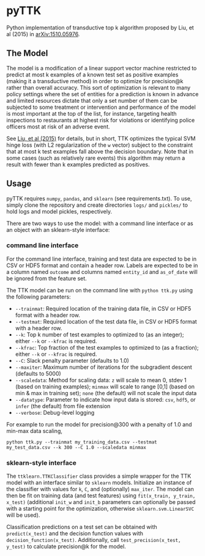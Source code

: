 # pyTTK
Python implementation of transductive top k algorithm proposed by Liu, et al (2015) in [arXiv:1510.05976](https://arxiv.org/abs/1510.05976).

## The Model
The model is a modification of a linear support vector machine restricted to predict at most k examples of a known test set as positive examples (making it a transductive method) in order to optimize for precision@k rather than overall accuracy. This sort of optimization is relevant to many policy settings where the set of entities for a prediction is known in advance and limited resources dictate that only a set number of them can be subjected to some treatment or intervention and performance of the model is most important at the top of the list, for instance, targeting health inspections to restaurants at highest risk for violations or identifying police officers most at risk of an adverse event.

See [Liu, et al (2015)](https://arxiv.org/abs/1510.05976) for details, but in short, TTK optimizes the typical SVM hinge loss (with L2 regularization of the `w` vector) subject to the constraint that at most k test examples fall above the decision boundary. Note that in some cases (such as relatively rare events) this algorithm may return a result with fewer than k examples predicted as positives.

## Usage
pyTTK requires `numpy`, `pandas`, and `sklearn` (see requirements.txt). To use, simply clone the repository and create directories `logs/` and `pickles/` to hold logs and model pickles, respectively.

There are two ways to use the model: with a command line interface or as an object with an sklearn-style interface:

### command line interface
For the command line interface, training and test data are expected to be in CSV or HDF5 format and contain a header row. Labels are expected to be in a column named `outcome` and columns named `entity_id` and `as_of_date` will be ignored from the feature set.

The TTK model can be run on the command line with `python ttk.py` using the following parameters:
* `--trainmat`: Required location of the training data file, in CSV or HDF5 format with a header row.
* `--testmat`: Required location of the test data file, in CSV or HDF5 format with a header row.
* `--k`: Top k number of test examples to optimized to (as an integer); either `--k` or `--kfrac` is required.
* `--kfrac`: Top fraction of the test examples to optimized to (as a fraction); either `--k` or `--kfrac` is required.
* `--C`: Slack penalty parameter (defaults to 1.0)
* `--maxiter`: Maximum number of iterations for the subgradient descent (defaults to 5000)
* `--scaledata`: Method for scaling data: `z` will scale to mean 0, stdev 1 (based on training examples); `minmax` will scale to range [0,1] (based on min & max in training set); `none` (the default) will not scale the input data
* `--datatype`: Parameter to indicate how input data is stored: `csv`, `hdf5`, or `infer` (the default) from file extension
* `--verbose`: Debug-level logging

For example to run the model for precision@300 with a penalty of 1.0 and min-max data scaling,

```python ttk.py --trainmat my_training_data.csv --testmat my_test_data.csv --k 300 --C 1.0 --scaledata minmax```

### sklearn-style interface
The `ttklearn.TTKClassifier` class provides a simple wrapper for the TTK model with an interface similar to `sklearn` models. Initialize an instance of the classifier with values for `k`, `C`, and (optionally) `max_iter`. The model can then be fit on training data (and test features) using `fit(x_train, y_train, x_test)` (additional `init_w` and `init_b` parameters can optionally be passed with a starting point for the optimization, otherwise `sklearn.svm.LinearSVC` will be used).

Classification predictions on a test set can be obtained with `predict(x_test)` and the decision function values with `decision_function(x_test)`. Additionally, call `test_precision(x_test, y_test)` to calculate precision@k for the model.

